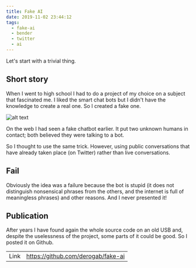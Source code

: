 ```yaml
---
title: Fake AI
date: 2019-11-02 23:44:12
tags:
  - fake-ai
  - bender
  - twitter
  - ai
---
```


Let\'s start with a trivial thing.

## Short story

When I went to high school I had to do a project of my choice on a subject that fascinated me. I liked the smart chat bots but I didn\'t have the knowledge to create a real one. So I created a fake one.

![alt text][fake_ai_img]

On the web I had seen a fake chatbot earlier. It put two unknown humans in contact; both believed they were talking to a bot.

So I thought to use the same trick. However, using public conversations that have already taken place (on Twitter) rather than live conversations.

## Fail

Obviously the idea was a failure because the bot is stupid (it does not distinguish nonsensical phrases from the others, and the internet is full of meaningless phrases) and other reasons. And I never presented it!

## Publication

After years I have found again the whole source code on an old USB and, despite the uselessness of the project, some parts of it could be good. So I posted it on Github.

<table>
<tr>
    <td>Link</td>
    <td><a href="https://github.com/derogab/fake-ai" target="_new">https://github.com/derogab/fake-ai</a></td>
</tr>
</table>



[fake_ai_img]: /image/linked-to/Fake-AI/screenshot.png "Screenshot of Fake AI"